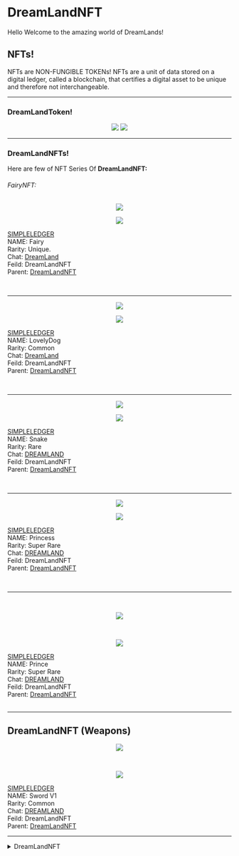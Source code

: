 # DreamLandNFT
Hello Welcome to the amazing world of DreamLands!

## NFTs!
NFTs are NON-FUNGIBLE TOKENs!
NFTs are a unit of data stored on a digital ledger, called a blockchain, that certifies a digital asset to be unique and therefore not interchangeable.

<hr>

### DreamLandToken!

<p align="center">
  <img src="https://telegra.ph/file/422cc3db1426679d87a20.jpg">
  <a href="https://t.me/DreamsLandChat" alt="Telegram!"> <img src="https://aleen42.github.io/badges/src/telegram.svg" /> </a>
</p>

<hr>

### DreamLandNFTs!

Here are few of NFT Series Of <strong>DreamLandNFT:</strong>

###### FairyNFT:

<p align="center">
  <img src="https://telegra.ph/file/13a73e24e8e2a988d280c.jpg">
</p>

<p align="center">
<a href="https://simpleledger.info/#token/675b577e6b03ea50fe399cd2d57389657eae5f12f45aac737e85804f587ac77b" alt="SIMPLELEDGER"> <img  src="https://img.shields.io/badge/%F0%9F%92%A1-SIMPLE%20LEDGER%20NFT-9cf" /> </a>
</p>

[SIMPLELEDGER](https://simpleledger.info/#token/675b577e6b03ea50fe399cd2d57389657eae5f12f45aac737e85804f587ac77b)<br>
NAME: Fairy<br>
Rarity: Unique.<br>
Chat: [DreamLand](https://t.me/DreamsLandChat)<br>
Feild: DreamLandNFT<br>
Parent: [DreamLandNFT](https://simpleledger.info/token/66f918c844a68e213c406dfa149c15b76342ee21c5fd47d320b65117a1246938)

<br>
<hr>

<p align="center">
  <img src="https://telegra.ph/file/194c2cfd21bf3aacb186f.jpg">
</p>

<p align="center">
<a href="https://simpleledger.info/#token/d2b4a0b4aed43d3317fc61bd7512a605ad28fa034a40a4877b44858078ad69fb" alt="SIMPLELEDGER"> <img src="https://img.shields.io/badge/%F0%9F%92%A1-SIMPLE%20LEDGER%20NFT-9cf" /> </a>
</p>

[SIMPLELEDGER]()<br>
NAME: LovelyDog<br>
Rarity: Common<br>
Chat: [DreamLand](https://t.me/DreamsLandChat)<br>
Feild: DreamLandNFT<br>
Parent: [DreamLandNFT](https://simpleledger.info/token/66f918c844a68e213c406dfa149c15b76342ee21c5fd47d320b65117a1246938)<br>

<br>
<hr>

<p align="center">
  <img src="https://telegra.ph/file/0f37c7fd47dfe76d62fb9.jpg">
</p>

<p align="center">
  <a href="https://simpleledger.info/#token/56ebb4a2092f4899c40f2541a8ff57397381a6bc8276f1f13270ab0162f8f141" alt="SIMPLELEDGER"> <img src="https://img.shields.io/badge/%F0%9F%92%A1-SIMPLE%20LEDGER%20NFT-9cf" /> </a>
</p>

[SIMPLELEDGER]()<br>
NAME: Snake<br>
Rarity: Rare<br>
Chat: [DREAMLAND](https://t.me/DreamsLandChat)<br>
Feild: DreamLandNFT<br>
Parent: [DreamLandNFT](https://simpleledger.info/#token/66f918c844a68e213c406dfa149c15b76342ee21c5fd47d320b65117a1246938)<br>

<br>
<hr>

<p align="center">
  <img src="https://telegra.ph/file/b988228ed6ea2c283d17e.jpg">
</p>

<p align="center">
  <a href="https://simpleledger.info/#token/454ab634f82531ae6dc00db015d9fcda85461b8af2d737c7656becc81c097ca0" alt="SIMPLELEDGER"> <img src="https://img.shields.io/badge/%F0%9F%92%A1-SIMPLE%20LEDGER%20NFT-9cf" /> </a>
</p>

[SIMPLELEDGER]()<br>
NAME: Princess<br>
Rarity: Super Rare<br>
Chat: [DREAMLAND](https://t.me/DreamsLandChat)<br>
Feild: DreamLandNFT<br>
Parent: [DreamLandNFT](https://simpleledger.info/#token/66f918c844a68e213c406dfa149c15b76342ee21c5fd47d320b65117a1246938)<br>

<br>
<hr>
<br>

<p align="center">
  <img src="https://telegra.ph/file/aa9a7435a0d5bd59a07c3.jpg">
</p>
<br>
<p align="center">
  <a href="https://simpleledger.info/#token/f3d9e39d42c23a98cc228b2b580c9bf26ef3bb457b0f0a9187a3e2d893ddcf14" alt="SIMPLELEDGER"> <img src="https://img.shields.io/badge/%F0%9F%92%A1-SIMPLE%20LEDGER%20NFT-9cf" /> </a>
</p>

[SIMPLELEDGER]()<br>
NAME: Prince<br>
Rarity: Super Rare<br>
Chat: [DREAMLAND](https://t.me/DreamsLandChat)<br>
Feild: DreamLandNFT<br>
Parent: [DreamLandNFT](https://simpleledger.info/#token/66f918c884a68e213c406dfa149c15b76342ee21c5fd47d320b65117a1246938)<br>
<br>
<hr>

## DreamLandNFT (Weapons)

<p align="center">
  <img src="https://telegra.ph/file/afa7aa224d6b60e1b7ac0.jpg">
</p>
<br>
<p align="center">
  <a href="https://simpleledger.info/#token/1505f8f7190ac54a7eca07bf264c466d06e9e330965104de744e6e6019f2cc18" alt="SIMPLELEDGER"> <img src="https://img.shields.io/badge/%F0%9F%92%A1-SIMPLE%20LEDGER%20NFT-9cf" /> </a>
</p>

[SIMPLELEDGER]()<br>
NAME: Sword V1<br>
Rarity: Common<br>
Chat: [DREAMLAND](https://t.me/DreamsLandChat)<br>
Feild: DreamLandNFT<br>
Parent: [DreamLandNFT](https://simpleledger.info/#token/66f918c884a68e213c406dfa149c15b76342ee21c5fd47d320b65117a1246938)<br>

<hr>

<details>
  <summary> DreamLandNFT </summary>
  <p> <strong>DreamLandNFT:<br>Contains</strong>:<br>Total NFTs: 5<br> Total Supply: 150<br>NFT Can Be Mint More: 145<br>Verified: Not yet<br></p>
</details>
